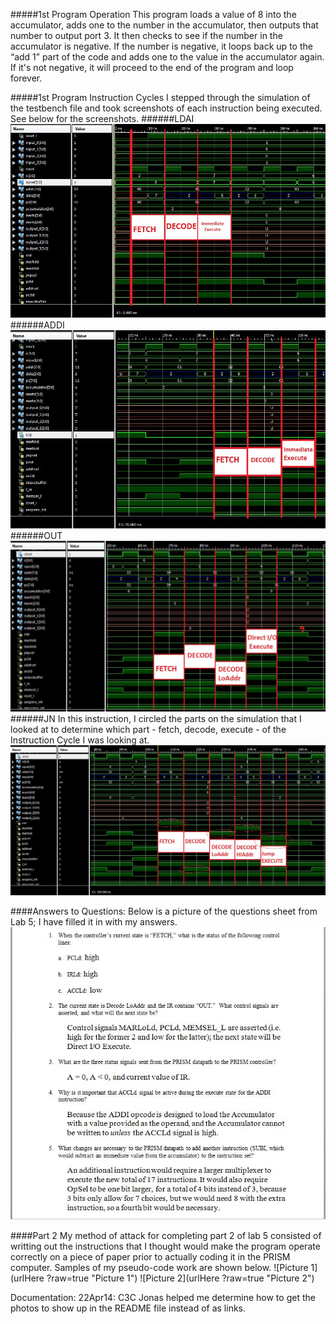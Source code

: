 #####1st Program Operation
This program loads a value of 8 into the accumulator, adds one to the number in the accumulator, then outputs that number to output port 3. It then checks to see if the number in the accumulator is negative. If the number is negative, it loops back up to the “add 1” part of the code and adds one to the value in the accumulator again. If it's not negative, it will proceed to the end of the program and loop forever.

#####1st Program Instruction Cycles
I stepped through the simulation of the testbench file and took screenshots of each instruction being executed. See below for the screenshots.
######LDAI
![LDAI](https://github.com/JasonPluger/Lab5_Pluger/blob/master/part1_waveform1_ldai.JPG?raw=true "Instruction 1")
######ADDI
![ADDI](https://github.com/JasonPluger/Lab5_Pluger/blob/master/part1_waveform2_addi.JPG?raw=true "Instruction 2")
######OUT
![OUT](https://github.com/JasonPluger/Lab5_Pluger/blob/master/part1_waveform3_out.JPG?raw=true "Instruction 3")
######JN
In this instruction, I circled the parts on the simulation that I looked at to determine which part - fetch, decode, execute - of the Instruction Cycle I was looking at.
![JN](https://github.com/JasonPluger/Lab5_Pluger/blob/master/part1_waveform4_jn.JPG?raw=true "Instruction 4")


####Answers to Questions:
Below is a picture of the questions sheet from Lab 5; I have filled it in with my answers.
![Questions](https://github.com/JasonPluger/Lab5_Pluger/blob/master/Questions.JPG?raw=true "Q/A")

####Part 2
My method of attack for completing part 2 of lab 5 consisted of writting out the instructions that I thought would make the program operate correctly on a piece of paper prior to actually coding it in the PRISM computer. Samples of my pseudo-code work are shown below. 
![Picture 1](urlHere ?raw=true "Picture 1")
![Picture 2](urlHere ?raw=true "Picture 2")

Documentation: 22Apr14: C3C Jonas helped me determine how to get the photos to show up in the README file instead of as links.
